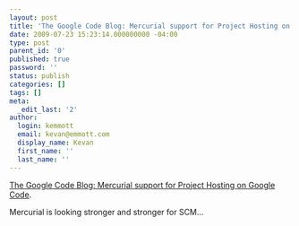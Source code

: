 ```yaml
---
layout: post
title: 'The Google Code Blog: Mercurial support for Project Hosting on Google Code'
date: 2009-07-23 15:23:14.000000000 -04:00
type: post
parent_id: '0'
published: true
password: ''
status: publish
categories: []
tags: []
meta:
  _edit_last: '2'
author:
  login: kemmott
  email: kevan@emmott.com
  display_name: Kevan
  first_name: ''
  last_name: ''
---
```

<p><a href="http://google-code-updates.blogspot.com/2009/04/mercurial-support-for-project-hosting.html">The Google Code Blog: Mercurial support for Project Hosting on Google Code</a>.</p>
<p>Mercurial is looking stronger and stronger for SCM...</p>
